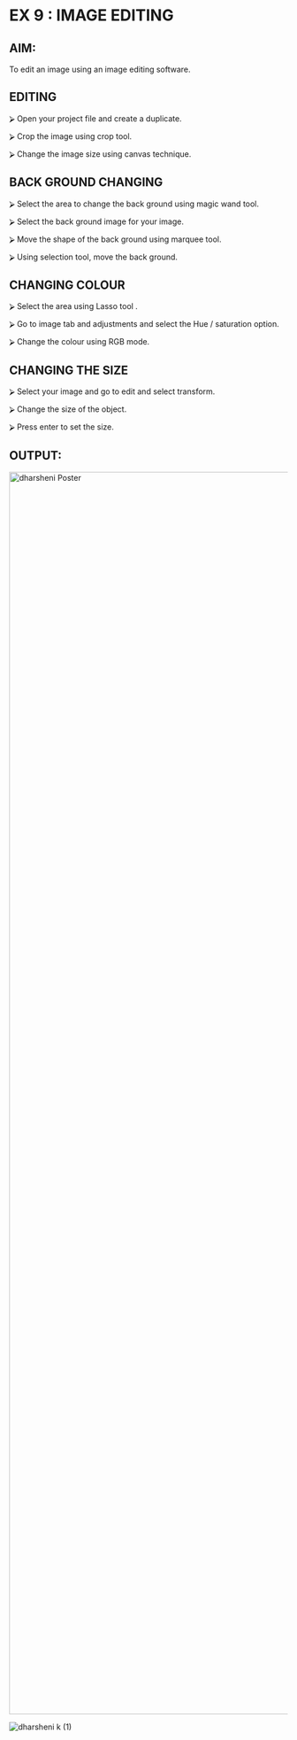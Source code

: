 # EX 9 : IMAGE EDITING

## AIM:

 To edit an image using an image editing software.

## EDITING


⮚	Open your project file and create a duplicate.

⮚	Crop the image using crop tool.

⮚	Change the image size using canvas technique.


## BACK GROUND CHANGING


⮚	Select the area to change the back ground using magic wand tool.

⮚	Select the back ground image for your image.

⮚	Move the shape of the back ground using marquee tool.

⮚	Using selection tool, move the back ground.


## CHANGING COLOUR


⮚	Select the area using Lasso tool .

⮚	Go to image tab and adjustments and select the Hue / saturation option.

⮚	Change the colour using RGB mode.





## CHANGING THE SIZE


⮚	Select your image and go to edit and select transform.

⮚	Change the size of the object.

⮚	Press enter to set the size.



## OUTPUT:
<img width="1587" height="2245" alt="dharsheni Poster" src="https://github.com/user-attachments/assets/547b3cf0-ac0d-4c48-b523-ca901f531c0a" />


![dharsheni k (1)](https://github.com/user-attachments/assets/0d8df427-5d2e-46ac-b3ed-e2c3b0b7774d)
